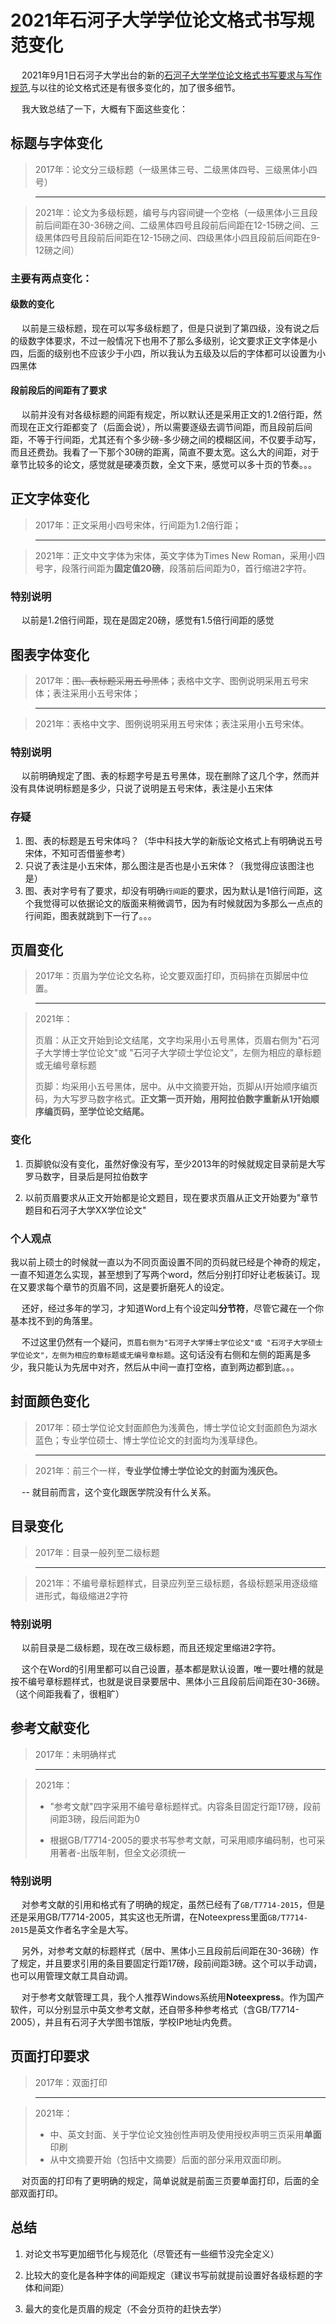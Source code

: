# 2021年石河子大学学位论文格式书写规范变化

 
2021年9月1日石河子大学出台的新的[石河子大学学位论文格式书写要求与写作规范](http://yjsh.shzu.edu.cn/2021/0315/c9076a154304/page.htm),与以往的论文格式还是有很多变化的，加了很多细节。

  我大致总结了一下，大概有下面这些变化：

## 标题与字体变化

> 2017年：论文分三级标题（一级黑体三号、二级黑体四号、三级黑体小四号）

> ------------------------------------------------------------------------

> 2021年：论文为多级标题，编号与内容间键一个空格（一级黑体小三且段前后间距在30-36磅之间、二级黑体四号且段前后间距在12-15磅之间、三级黑体四号且段前后间距在12-15磅之间、四级黑体小四且段前后间距在9-12磅之间）

### **主要有两点变化：**

#### 级数的变化

 
以前是三级标题，现在可以写多级标题了，但是只说到了第四级，没有说之后的级数字体要求，不过一般情况下也用不了那么多级别，论文要求正文字体是小四，后面的级别也不应该少于小四，所以我认为五级及以后的字体都可以设置为小四黑体

#### 段前段后的间距有了要求

 
以前并没有对各级标题的间距有规定，所以默认还是采用正文的1.2倍行距，然而现在正文行距都变了（后面会说），所以需要逐级去调节间距，而且段前后间距，不等于行间距，尤其还有个多少磅-多少磅之间的模糊区间，不仅要手动写，而且还费劲。我看了一下那个30磅的距离，简直不要太宽。这么大的间距，对于章节比较多的论文，感觉就是硬凑页数，全文下来，感觉可以多十页的节奏。。。

## 正文字体变化

> 2017年：正文采用小四号宋体，行间距为1.2倍行距；

> ------------------------------------------------------------------------

> 2021年：正文中文字体为宋体，英文字体为Times New
> Roman，采用小四号字，段落行间距为**固定值20磅**，段落前后间距为0，首行缩进2字符。

### 特别说明

  以前是1.2倍行间距，现在是固定20磅，感觉有1.5倍行间距的感觉

## 图表字体变化

> 2017年：~~图、表标题采用五号黑体~~；表格中文字、图例说明采用五号宋体；表注采用小五号宋体；

> ------------------------------------------------------------------------

> 2021年：表格中文字、图例说明采用五号宋体；表注采用小五号宋体。

### 特别说明

 
以前明确规定了图、表的标题字号是五号黑体，现在删除了这几个字，然而并没有具体说明标题是多少，只说了说明是五号宋体，表注是小五宋体

### 存疑

1.  图、表的标题是五号宋体吗？（华中科技大学的新版论文格式上有明确说五号宋体，不知可否借鉴参考）
2.  只说了表注是小五宋体，那么图注是否也是小五宋体？（我觉得应该图注也是）
3.  图、表对字号有了要求，却没有明确`行间距`的要求，因为默认是1倍行间距，这个我觉得可以依据论文的版面来稍微调节，因为有时候就因为多那么一点点的行间距，图表就跳到下一行了。。。

## 页眉变化

> 2017年：页眉为学位论文名称，论文要双面打印，页码排在页脚居中位置。

> ------------------------------------------------------------------------

> 2021年：
>
> 页眉：从正文开始到论文结尾，文字均采用小五号黑体，页眉右侧为"石河子大学博士学位论文"或
> "石河子大学硕士学位论文"，左侧为相应的章标题或无编号章标题
>
> 页脚：均采用小五号黑体，居中。从中文摘要开始，页脚从I开始顺序编页码，为大写罗马数字格式。**正文第一页开始，用阿拉伯数字重新从1开始顺序编页码，至学位论文结尾。**

### 变化

1.  页脚貌似没有变化，虽然好像没有写，至少2013年的时候就规定目录前是大写罗马数字，目录后是阿拉伯数字

2.  以前页眉要求从正文开始都是论文题目，现在要求页眉从正文开始要为"章节题目和石河子大学XX学位论文"

### 个人观点

我以前上硕士的时候就一直以为不同页面设置不同的页码就已经是个神奇的规定，一直不知道怎么实现，甚至想到了写两个word，然后分别打印好让老板装订。现在又要求每个章节的页眉不同，这是要折磨死人的设定。

 
还好，经过多年的学习，才知道Word上有个设定叫**分节符**，尽管它藏在一个你基本找不到的角落里。

 
不过这里仍然有一个疑问，`页眉右侧为"石河子大学博士学位论文"或 "石河子大学硕士学位论文"，左侧为相应的章标题或无编号章标题`。这句话没有右侧和左侧的距离是多少，我只能认为先居中对齐，然后从中间一直打空格，直到两边都到底。。。

## 封面颜色变化

> 2017年：硕士学位论文封面颜色为浅黄色，博士学位论文封面颜色为湖水蓝色；专业学位硕士、博士学位论文的封面均为浅草绿色。

> ------------------------------------------------------------------------

> 2021年：前三个一样，**专业学位博士学位论文的封面为浅灰色。**

  -- 就目前而言，这个变化跟医学院没有什么关系。

## 目录变化

> 2017年：目录一般列至二级标题

> ------------------------------------------------------------------------

> 2021年：不编号章标题样式，目录应列至三级标题，各级标题采用逐级缩进形式，每级缩进2字符

### 特别说明

  以前目录是二级标题，现在改三级标题，而且还规定里缩进2字符。

 
这个在Word的引用里都可以自己设置，基本都是默认设置，唯一要吐槽的就是按不编号章标题样式，也就是说目录要居中、黑体小三且段前后间距在30-36磅。（这个间距我看了，很粗旷）

## 参考文献变化

> 2017年：未明确样式

> ------------------------------------------------------------------------

> 2021年：
>
> -   "参考文献"四字采用不编号章标题样式。内容条目固定行距17磅，段前间距3磅，段后间距为0
>
> -   根据GB/T7714-2005的要求书写参考文献，可采用顺序编码制，也可采用著者-出版年制，但全文必须统一

### 特别说明

 
对参考文献的引用和格式有了明确的规定，虽然已经有了`GB/T7714-2015`，但是还是采用GB/T7714-2005，其实这也无所谓，在Noteexpress里面`GB/T7714-2015`是英文作者名字全是大写。

 
另外，对参考文献的标题样式（居中、黑体小三且段前后间距在30-36磅）作了规定，并且要求引用的条目要固定行距17磅，段前间距3磅。这个可以手动调，也可以用管理文献工具自动调。

 
对于参考文献管理工具，我个人推荐Windows系统用**Noteexpress**。作为国产软件，可以分别显示中英文参考文献，还自带多种参考格式（含GB/T7714-2005），并且有石河子大学图书馆版，学校IP地址内免费。

## 页面打印要求

> 2017年：双面打印

> ------------------------------------------------------------------------

> 2021年：
>
> -   中、英文封面、关于学位论文独创性声明及使用授权声明三页采用**单面**印刷
> -   从中文摘要开始（包括中文摘要）后面的部分采用双面印刷。

 
对页面的打印有了更明确的规定，简单说就是前面三页要单面打印，后面的全部双面打印。

## 总结

1.  对论文书写更加细节化与规范化（尽管还有一些细节没完全定义）

2.  比较大的变化是各种字体的间距规定（建议书写前就提前设置好各级标题的字体和间距）

3.  最大的变化是页眉的规定（不会分页符的赶快去学）
